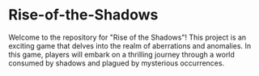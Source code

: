 # Rise-of-the-Shadows
Welcome to the repository for "Rise of the Shadows"! This project is an exciting game that delves into the realm of aberrations and anomalies. In this game, players will embark on a thrilling journey through a world consumed by shadows and plagued by mysterious occurrences.
